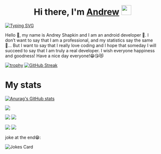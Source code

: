 
<h1 align="center">Hi there, I'm <a href="https://github.com/Dokker24/" target="_blank">Andrew</a> 
<img src="https://github.com/blackcater/blackcater/raw/main/images/Hi.gif" height="32"/></h1>

 [![Typing SVG](https://readme-typing-svg.herokuapp.com?color=%2336BCF7&lines=Android+Developer+😺)](https://git.io/typing-svg)

 Hello 👏, my name is Andrey Shapkin and I am an android developer 📱. I don’t want to say that I am a professional, and my statistics say the same 🥺... But I want to say that I really love coding and I hope that someday I will succeed to say that I am truly a real developer. I wish everyone happiness and goodness! Have a nice day everyone!😁😘😻

[![trophy](https://github-profile-trophy.vercel.app/?username=Dokker24)](https://github.com/Dokker24/github-profile-trophy)
[![GitHub Streak](https://github-readme-streak-stats.herokuapp.com/?user=Dokker24)](https://git.io/streak-stats)

 # My stats

[![Anurag's GitHub stats](https://github-readme-stats.vercel.app/api?username=Dokker24)](https://github.com/Dokker24/github-readme-stats)

![](https://github-profile-summary-cards.vercel.app/api/cards/profile-details?username=Dokker24&theme=solarized_dark)

![](https://github-profile-summary-cards.vercel.app/api/cards/most-commit-language?username=Dokker24&theme=solarized_dark) ![](https://github-profile-summary-cards.vercel.app/api/cards/repos-per-language?username=Dokker24&theme=solarized_dark)

![](https://github-profile-summary-cards.vercel.app/api/cards/stats?username=Dokker24&theme=solarized_dark) ![](https://github-profile-summary-cards.vercel.app/api/cards/productive-time?username=Dokker24&theme=solarized_dark)

joke at the end😁:

![Jokes Card](https://readme-jokes.vercel.app/api)
